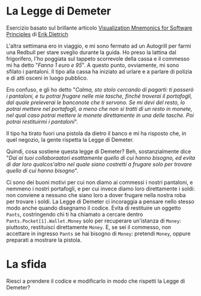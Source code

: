 La Legge di Demeter
===================

Esercizio basato sul brillante articolo [Visualization Mnemonics for Software Principles](http://www.daedtech.com/visualization-mnemonics-for-software-principles) di [Erik Dietrich](https://twitter.com/daedtech)

L'altra settimana ero in viaggio, e mi sono fermato ad un Autogrill per farmi una Redbull per stare sveglio durante la guida. Ho preso la lattina dal frigorifero, l'ho poggiata sul tappeto scorrevole della cassa e il commesso mi ha detto "*Fanno 1 euro e 95*". A questo punto, ovviamente, mi sono sfilato i pantaloni. Il tipo alla cassa ha iniziato ad urlare e a parlare di polizia e di atti osceni in luogo pubblico.

Ero confuso, e gli ho detto "*Calma, sto stolo cercando di pagarti: ti passerò i pantaloni, e tu potrai frugare nelle mie tasche, finché troverai il portafogli, dal quale preleverai le banconote che ti servono. Se mi devi del resto, lo potrai mettere nel portafogli, a meno che non si tratti di un resto in monete, nel qual caso potrai mettere le monete direttamente in una delle tasche. Poi potrai restituirmi i pantaloni*".

Il tipo ha tirato fuori una pistola da dietro il banco e mi ha risposto che, in quel negozio, la gente rispetta la Legge di Demeter.

Quindi, cosa sostiene questa legge di Demeter? Beh, sostanzialmente dice "*Dai ai tuoi collaboraatori esattamente quello di cui hanno bisogno, ed evita di dar loro qualcos'altro nel quale siano costretti a frugare solo per trovare quello di cui hanno bisogno*".

Ci sono dei buoni motivi per cui non diamo ai commessi i nostri pantaloni, e nemmeno i nostri portafogli, e per cui invece diamo loro direttamente i soldi: non conviene a nessuno che siano loro a dover frugare nella nostra roba per trovare i soldi. La Legge di Demeter ci incoraggia a pensare nello stesso modo anche quando disegnamo il codice. Evita di restituire un oggetto `Pants`, costringendo chi ti ha chiamato a cercare dentro `Pants.Pocket[1].Wallet.Money` solo per recuperare un'istanza di `Money`: piuttosto, restituisci direttamente `Money`. E, se sei il commesso, non accettare in ingresso `Pants` se hai bisogno di `Money`: pretendi `Money`, oppure preparati a mostrare la pistola.

# La sfida

Riesci a prendere il codice e modificarlo in modo che rispetti la Legge di Demeter?
